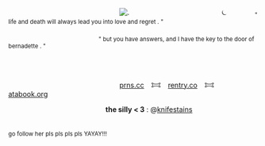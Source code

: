                 ![.](https://files.catbox.moe/5pc5h8.png)
             ⏾    <sub>" life and death will always lead you into love and regret . "</sub>

              <sub>" but you have answers, and I have the key to the door of bernadette . "</sub>

                                       

                [prns.cc](https://pronouns.cc/@chapelofashes) 𐂯 [rentry.co](https://rentry.co/dystopianhellscape) 𐂯 [atabook.org](https://inlovingirony.atabook.org/) 

              **the silly < 3** : @[knifestains](https://github.com/knifestains)
                                                                       <sub> go follow her pls pls pls pls YAYAY!!! </sub>
